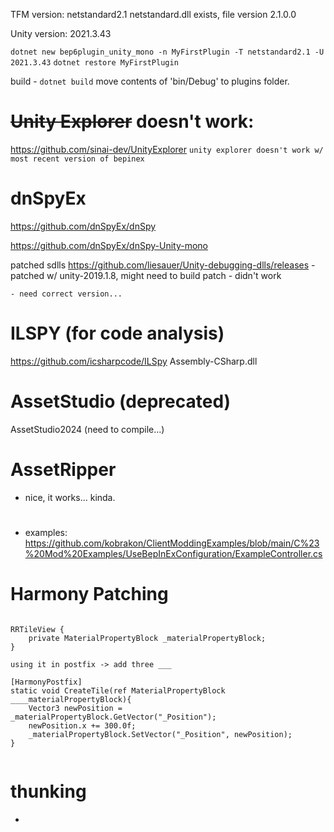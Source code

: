 TFM version: netstandard2.1
    netstandard.dll exists, file version 2.1.0.0

Unity version: 2021.3.43

`dotnet new bep6plugin_unity_mono -n MyFirstPlugin -T netstandard2.1 -U 2021.3.43`
`dotnet restore MyFirstPlugin`

build - `dotnet build`
move contents of 'bin/Debug' to plugins folder.


# ~~Unity Explorer~~ doesn't work:
https://github.com/sinai-dev/UnityExplorer
`unity explorer doesn't work w/ most recent version of bepinex`

# dnSpyEx
https://github.com/dnSpyEx/dnSpy


https://github.com/dnSpyEx/dnSpy-Unity-mono

patched sdlls
https://github.com/liesauer/Unity-debugging-dlls/releases
    - patched w/ unity-2019.1.8, might need to build patch
    - didn't work

    - need correct version...

# ILSPY (for code analysis)
https://github.com/icsharpcode/ILSpy
Assembly-CSharp.dll

# AssetStudio (deprecated)
AssetStudio2024 (need to compile...)

# AssetRipper
- nice, it works... kinda.

#
- examples: https://github.com/kobrakon/ClientModdingExamples/blob/main/C%23%20Mod%20Examples/UseBepInExConfiguration/ExampleController.cs

# Harmony Patching

```

RRTileView {
    private MaterialPropertyBlock _materialPropertyBlock;
}

using it in postfix -> add three ___

[HarmonyPostfix]
static void CreateTile(ref MaterialPropertyBlock ____materialPropertyBlock){
    Vector3 newPosition = _materialPropertyBlock.GetVector("_Position");
    newPosition.x += 300.0f;
    _materialPropertyBlock.SetVector("_Position", newPosition);
}


```

# thunking
- 
